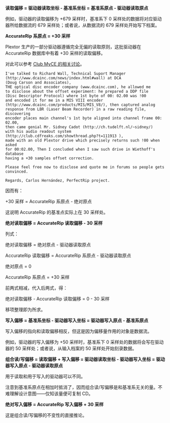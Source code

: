 **读取偏移 = 驱动器读取坐标 - 基准系坐标 = 基准系原点 - 驱动器读取原点**

例如，驱动器的读取偏移为 +679 采样时，基准系下 0 采样处的数据将对应驱动器所给数据流的 679 采样处；或者说，从数据流的 679 采样处开始写下档案。

**AccurateRip 系原点 = +30 采样**

Plextor 生产的一部分驱动器遵循完全无偏的读取原则，这批驱动器在 AccurateRip 数据库中有着 +30 采样的读取偏移。

对此可以参考 [Club MyCE 的相关讨论](https://web.archive.org/web/20150620033909/http://club.myce.com/f61/offsets-handling-syncing-audio-data-vs-q-channel-111913/index3.html)。

```
I've talked to Richard Wall, Technical Suport Manager
(http://www.dcainc.com/news/index.html#wall) at DCA
(Doug Carson and Associates),
THE optical disc encoder company (www.dcainc.com), he allowed me
to disclose about the offset experiment: he prepared a DDP file
(Disc Descriptor Protocol) where 1st byte of 00: 02.00 was !00
and encoded it for me in a MIS VIII encoder
(http://www.dcainc.com/products/MIS/MIS_V8/), then captured analog
response from LBR (Laser Beam Recorder) in a raw reading file, discovering
encoder places main channel's 1st byte aligned into channel frame 00: 02.00,
then came genial Mr. Sidney Cadot (http://ch.tudelft.nl/~sidney/)
with his audio readout system (http://club.cdfreaks.com/showthread.php?t=111913 ),
made with an old Plextor drive which precisely returns such !00 when asked
for 00:02.00, Then I concluded when I saw such drive in Wiethoff's database
having a +30 samples offset correction.

Please feel free now to disclose and quote me in forums so people gets convinced.

Regards, Carlos Hernández, PerfectRip project.
```

因而有：

+30 采样 = AccurateRip 系原点 - 绝对原点

这说明 AccurateRip 的基准点实际上在 30 采样处。

**绝对读取偏移 = AccurateRip 读取偏移 - 30 采样**

列式：

绝对读取偏移 = 绝对原点 - 驱动器读取原点

AccurateRip 读取偏移 = AccurateRip 系原点 - 驱动器读取原点

绝对原点 = 0

AccurateRip 系原点 = +30 采样

前两式相减，代入后两式，得：

绝对读取偏移 - AccurateRip 读取偏移 = 0 - 30 采样

移项整理即为所求。

**写入偏移 = 基准系坐标 - 驱动器写入坐标 = 驱动器写入原点 - 基准系原点**

写入偏移的指向和读取偏移相反，但这是因为偏移量作用的对象是数据流。

例如，驱动器的写入偏移为 +50 采样时，基准系下 0 采样处的数据将会写在驱动器的 50 采样处；或者说，从输入档案的 50 采样处开始刻录数据。

**组合读/写偏移 = 读取偏移 + 写入偏移 = 驱动器读取坐标 - 驱动器写入坐标 = 驱动器写入原点 - 驱动器读取原点**

用于读取和用于写入的驱动器可以不同。

注意到基准系原点在相加时抵消了，因而组合读/写偏移是和基准系无关的量。不难理解设计意图——仅知该量便可复制 CD。

**绝对写入偏移 = AccurateRip 写入偏移 + 30 采样**

这是组合读/写偏移的不变性的直接推论。
